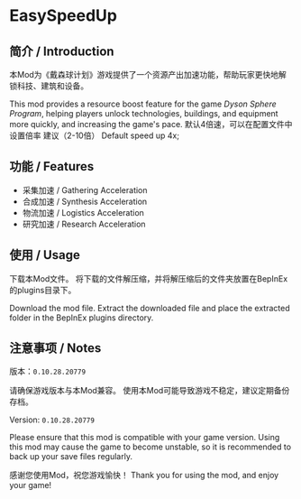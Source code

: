 # EasySpeedUp

## 简介 / Introduction

本Mod为《戴森球计划》游戏提供了一个资源产出加速功能，帮助玩家更快地解锁科技、建筑和设备。

This mod provides a resource boost feature for the game *Dyson Sphere Program*, helping players unlock technologies,
buildings, and equipment more quickly, and increasing the game's pace.
默认4倍速，可以在配置文件中设置倍率 建议（2-10倍）
Default speed up 4x;

## 功能 / Features

- 采集加速 / Gathering Acceleration
- 合成加速 / Synthesis Acceleration
- 物流加速 / Logistics Acceleration
- 研究加速 / Research Acceleration

## 使用 / Usage

下载本Mod文件。
将下载的文件解压缩，并将解压缩后的文件夹放置在BepInEx的plugins目录下。

Download the mod file.
Extract the downloaded file and place the extracted folder in the BepInEx plugins directory.
## 注意事项 / Notes

版本：`0.10.28.20779`

请确保游戏版本与本Mod兼容。
使用本Mod可能导致游戏不稳定，建议定期备份存档。

Version: `0.10.28.20779`

Please ensure that this mod is compatible with your game version.
Using this mod may cause the game to become unstable, so it is recommended to back up your save files regularly.


感谢您使用Mod，祝您游戏愉快！
Thank you for using the mod, and enjoy your game!